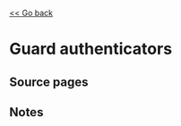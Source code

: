[<< Go back](https://artoasmith.github.io/sf-preps/)

# Guard authenticators

## Source pages

## Notes

